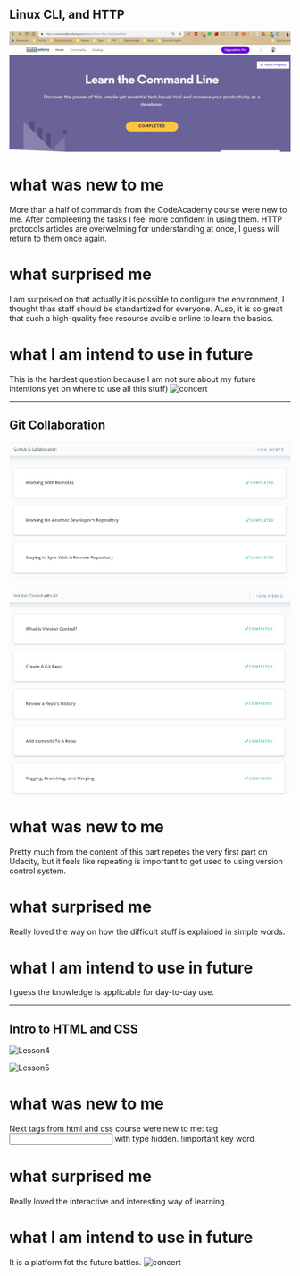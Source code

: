 ## Linux CLI, and HTTP

![Lesson1](https://github.com/nataliereshetnikova/kottans-frontend/blob/master/task_linux_cli/task_linux.jpg)

# what was new to me
More than a half of commands from the CodeAcademy course were new to me. After compleeting the tasks I feel more confident in using them.
HTTP protocols articles are overwelming for understanding at once, I guess will return to them once again.

# what surprised me
I am surprised on that actually it is possible to configure the environment, I thought thas staff should be standartized for everyone.
ALso, it is so great that such a high-quality free resourse avaible online to learn the basics.

# what I am intend to use in future
This is the hardest question because I am not sure about my future intentions yet on where to use all this stuff)
![concert](https://i.gifer.com/AP8k.gif)

------------------------------------------

## Git Collaboration

![Lesson2](https://github.com/nataliereshetnikova/kottans-frontend/blob/master/task_git_collaboration/GitHub%26Collaboration.jpg)

![Lesson3](https://github.com/nataliereshetnikova/kottans-frontend/blob/master/task_git_collaboration/Version%20Control%20with%20Git.jpg)

# what was new to me
Pretty much from the content of this part repetes the very first part on Udacity, but it feels like repeating is important to get used to using version control system.

# what surprised me
Really loved the way on how the difficult stuff is explained in simple words.

# what I am intend to use in future
I guess the knowledge is applicable for day-to-day use.

-----------------------------------------------------

## Intro to HTML and CSS

![Lesson4](https://github.com/nataliereshetnikova/kottans-frontend/blob/master/task%html%css%intro/html.jpg)

![Lesson5](https://github.com/nataliereshetnikova/kottans-frontend/blob/master/task%html%css%intro/css.jpg)

# what was new to me
Next tags from html and css course were new to me:
tag <input> with type hidden.
!important key word

# what surprised me
Really loved the interactive and interesting way of learning.

# what I am intend to use in future
It is a platform fot the future battles.
![concert](https://i.gifer.com/AP8k.gif)
